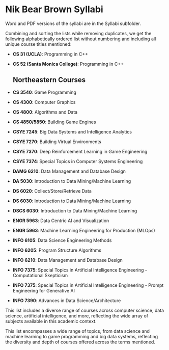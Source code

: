 # Nik Bear Brown Syllabi

Word and PDF versions of the syllabi are in the Syllabi subfolder.

Combining and sorting the lists while removing duplicates, we get the following alphabetically ordered list without numbering and including all unique course titles mentioned:

- **CS 31 (UCLA)**: Programming in C++
- **CS 52 (Santa Monica College)**: Programming in C++

  ## Northeastern Courses
- **CS 3540**: Game Programming
- **CS 4300**: Computer Graphics
- **CS 4800**: Algorithms and Data
- **CS 4850/5850**: Building Game Engines
- **CSYE 7245**: Big Data Systems and Intelligence Analytics
- **CSYE 7270**: Building Virtual Environments
- **CSYE 7370**: Deep Reinforcement Learning in Game Engineering
- **CSYE 7374**: Special Topics in Computer Systems Engineering
- **DAMG 6210**: Data Management and Database Design
- **DA 5030**: Introduction to Data Mining/Machine Learning
- **DS 6020**: Collect/Store/Retrieve Data
- **DS 6030**: Introduction to Data Mining/Machine Learning
- **DSCS 6030**: Introduction to Data Mining/Machine Learning
- **ENGR 5963**: Data Centric AI and Visualization
- **ENGR 5963**: Machine Learning Engineering for Production (MLOps) 
- **INFO 6105**: Data Science Engineering Methods
- **INFO 6205**: Program Structure Algorithms
- **INFO 6210**: Data Management and Database Design
- **INFO 7375**: Special Topics in Artificial Intelligence Engineering - Computational Skepticism
- **INFO 7375**: Special Topics in Artificial Intelligence Engineering - Prompt Engineering for Generative AI
- **INFO 7390**: Advances in Data Science/Architecture

This list includes a diverse range of courses across computer science, data science, artificial intelligence, and more, reflecting the wide array of subjects available in this academic context.

This list encompasses a wide range of topics, from data science and machine learning to game programming and big data systems, reflecting the diversity and depth of courses offered across the terms mentioned.

